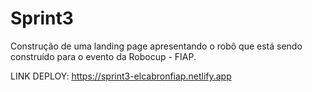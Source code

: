# Sprint3
Construção de uma landing page apresentando o robô que está sendo construído para o evento da Robocup - FIAP.

LINK DEPLOY:
https://sprint3-elcabronfiap.netlify.app
